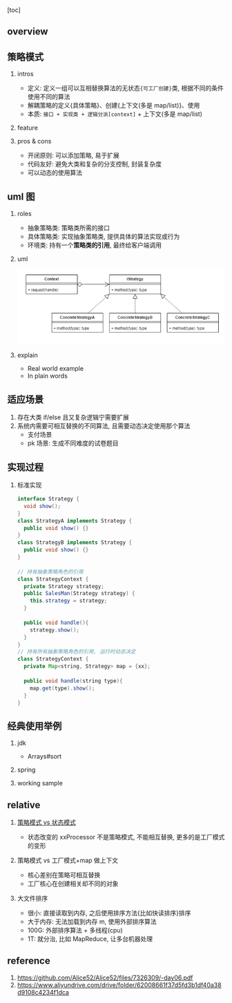 [toc]

## overview

## 策略模式

1. intros

   - 定义: 定义一组可以互相替换算法的无状态`{可工厂创建}`类, 根据不同的条件使用不同的算法
   - 解耦策略的定义{具体策略}、创建{上下文(多是 map/list)}、使用
   - 本质: `接口 + 实现类 + 逻辑分派[context]` + 上下文(多是 map/list)

2. feature
3. pros & cons

   - 开闭原则: 可以添加策略, 易于扩展
   - 代码友好: 避免大类和复杂的分支控制, 封装复杂度
   - 可以动态的使用算法

## uml 图

1. roles

   - 抽象策略类: 策略类所需的接口
   - 具体策略类: 实现抽象策略类, 提供具体的算法实现或行为
   - 环境类: 持有一个**策略类的引用**, 最终给客户端调用

2. uml

   ![avatar](/static/image/dp/strategy-uml.png)

3. explain

   - Real world example
   - In plain words

## 适应场景

1. 存在大类 if/else 且又复杂逻辑宁需要扩展
2. 系统内需要可相互替换的不同算法, 且需要动态决定使用那个算法
   - 支付场景
   - pk 场景: 生成不同难度的试卷题目

## 实现过程

1. 标准实现

   ```java
   interface Strategy {
     void show();
   }
   class StrategyA implements Strategy {
     public void show() {}
   }
   class StrategyB implements Strategy {
     public void show() {}
   }

   // 持有抽象策略角色的引用
   class StrategyContext {
     private Strategy strategy;
     public SalesMan(Strategy strategy) {
       this.strategy = strategy;
     }

     public void handle(){
       strategy.show();
     }
   }
   // 持有所有抽象策略角色的引用, 运行时动态决定
   class StrategyContext {
     private Map<string, Strategy> map = {xx};

     public void handle(string type){
       map.get(type).show();
     }
   }
   ```

## 经典使用举例

1. jdk

   - Arrays#sort

2. spring
3. working sample

## relative

1. [策略模式 vs 状态模式](./16.state.md#notice)

   - 状态改变的 xxProcessor 不是策略模式, 不能相互替换, 更多的是工厂模式的变形

2. 策略模式 vs 工厂模式+map 做上下文

   - 核心差别在策略可相互替换
   - 工厂核心在创建相关却不同的对象

3. 大文件排序

   - 很小: 直接读取到内存, 之后使用排序方法{比如快读排序}排序
   - 大于内存: 无法加载到内存 m, 使用外部排序算法
   - 100G: 外部排序算法 + 多线程(cpu)
   - 1T: 就分治, 比如 MapReduce, 让多台机器处理

## reference

1. https://github.com/Alice52/Alice52/files/7326309/-day06.pdf
2. https://www.aliyundrive.com/drive/folder/62008661f37d5fd3b1df40a38d9108c4234f1dca
